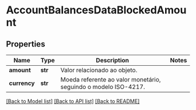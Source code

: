 # AccountBalancesDataBlockedAmount

## Properties
Name | Type | Description | Notes
------------ | ------------- | ------------- | -------------
**amount** | **str** | Valor relacionado ao objeto. | 
**currency** | **str** | Moeda referente ao valor monetário, seguindo o modelo ISO-4217. | 

[[Back to Model list]](../README.md#documentation-for-models) [[Back to API list]](../README.md#documentation-for-api-endpoints) [[Back to README]](../README.md)

